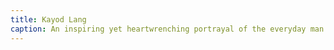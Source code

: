 ```yaml
---
title: Kayod Lang
caption: An inspiring yet heartwrenching portrayal of the everyday man in the Philippines just trying his best at life. The true essence of the phrase - "Kayod lang", and the epitome of hope amidst trials.
---
```

